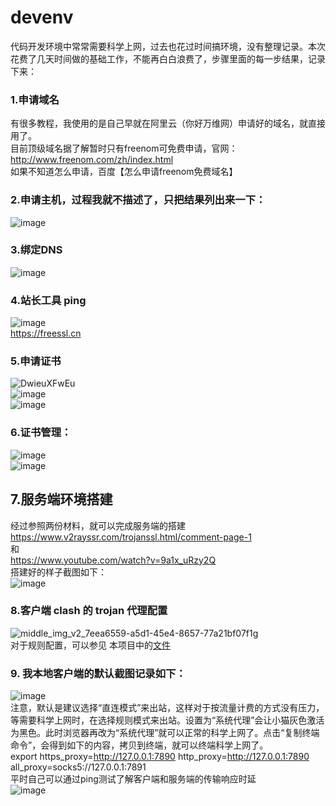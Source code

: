 # devenv
代码开发环境中常常需要科学上网，过去也花过时间搞环境，没有整理记录。本次花费了几天时间做的基础工作，不能再白白浪费了，步骤里面的每一步结果，记录下来：<br>
### 1.申请域名<br>
有很多教程，我使用的是自己早就在阿里云（你好万维网）申请好的域名，就直接用了。<br>
目前顶级域名据了解暂时只有freenom可免费申请，官网： http://www.freenom.com/zh/index.html<br>
如果不知道怎么申请，百度【怎么申请freenom免费域名】<br>
### 2.申请主机，过程我就不描述了，只把结果列出来一下：<br>
![image](https://user-images.githubusercontent.com/4297820/144719891-9c465f72-8361-4b94-899a-f84a75bbc3a2.png)<br>
### 3.绑定DNS<br>
![image](https://user-images.githubusercontent.com/4297820/144697777-a575140b-bb0a-4c30-a472-06a78dfedc54.png)<br>
### 4.站长工具 ping<br>
![image](https://user-images.githubusercontent.com/4297820/144699266-5d9c0359-8580-404f-8853-d9ae4e11af77.png)<br>
https://freessl.cn<br>
### 5.申请证书<br>
![DwieuXFwEu](https://user-images.githubusercontent.com/4297820/144698331-5247a054-a975-4b07-a488-996d10f21b14.png)<br>
![image](https://user-images.githubusercontent.com/4297820/144698372-174adaa1-17f3-4e50-a105-c65981471313.png)<br>
![image](https://user-images.githubusercontent.com/4297820/144698377-b06caf55-849b-451a-a00d-8a5794130b15.png)<br>
### 6.证书管理：<br>
![image](https://user-images.githubusercontent.com/4297820/144698663-372319a8-f0f3-4933-9f96-9e8d78d17642.png)<br>
![image](https://user-images.githubusercontent.com/4297820/144698668-ab81e82e-d623-4367-bb67-e57b3f88f80b.png)<br>
## 7.服务端环境搭建
经过参照两份材料，就可以完成服务端的搭建<br>
https://www.v2rayssr.com/trojanssl.html/comment-page-1<br>
和<br>
https://www.youtube.com/watch?v=9a1x_uRzy2Q<br>
搭建好的样子截图如下：<br>
![image](https://user-images.githubusercontent.com/4297820/144720552-c76b2d80-b48d-4f17-a57f-29e12416266d.png)

### 8.客户端 clash 的 trojan 代理配置<br>
![middle_img_v2_7eea6559-a5d1-45e4-8657-77a21bf07f1g](https://user-images.githubusercontent.com/4297820/144699014-10689dd2-75a8-4aba-80f3-c1e6d1a322b8.png)<br>
对于规则配置，可以参见 本项目中的[文件](https://github.com/china-6268/devenv/blob/main/clash.rules)<br>
### 9. 我本地客户端的默认截图记录如下：<br>
![image](https://user-images.githubusercontent.com/4297820/144719982-c866d1f4-4280-4b11-be55-103ddd4d001a.png)<br>
注意，默认是建议选择“直连模式”来出站，这样对于按流量计费的方式没有压力，等需要科学上网时，在选择规则模式来出站。设置为“系统代理”会让小猫灰色激活为黑色。此时浏览器再改为“系统代理”就可以正常的科学上网了。点击“复制终端命令”，会得到如下的内容，拷贝到终端，就可以终端科学上网了。<br>
export https_proxy=http://127.0.0.1:7890 http_proxy=http://127.0.0.1:7890 all_proxy=socks5://127.0.0.1:7891<br>
平时自己可以通过ping测试了解客户端和服务端的传输响应时延<br>
![image](https://user-images.githubusercontent.com/4297820/144720640-6c228d6e-a75a-4098-ac7e-aa90e65315db.png)

